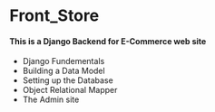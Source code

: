 # Front_Store

<h4>This is a Django Backend for E-Commerce web site</h4>

- Django Fundementals
- Building a Data Model
- Setting up the Database
- Object Relational Mapper
- The Admin site

